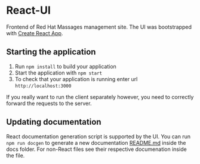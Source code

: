 # React-UI

Frontend of Red Hat Massages management site.
The UI was bootstrapped with [Create React App](https://github.com/facebookincubator/create-react-app).

## Starting the application

1. Run `npm install` to build your application
1. Start the application with `npm start`
1. To check that your application is running enter url `http://localhost:3000`

If you really want to run the client separately however, you need to correctly forward the requests to the server.

## Updating documentation

React documentation generation script is supported by the UI.
You can run `npm run docgen` to generate a new documentation [README.md](https://github.com/PSilling/rh-massages/blob/master/react-ui/docs/README.md) inside the docs folder.
For non-React files see their respective documenation inside the file.
